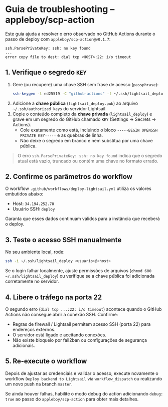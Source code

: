 # Guia de troubleshooting – appleboy/scp-action

Este guia ajuda a resolver o erro observado no GitHub Actions durante o passo de deploy com `appleboy/scp-action@v0.1.7`:

```
ssh.ParsePrivateKey: ssh: no key found
...
error copy file to dest: dial tcp <HOST>:22: i/o timeout
```

## 1. Verifique o segredo `KEY`

1. Gere (ou recupere) uma chave SSH sem frase de acesso (`passphrase`):
   ```bash
   ssh-keygen -t ed25519 -C "github-actions" -f ~/.ssh/lightsail_deploy
   ```
2. Adicione a **chave pública** (`lightsail_deploy.pub`) ao arquivo `~/.ssh/authorized_keys` do servidor Lightsail.
3. Copie o conteúdo completo da **chave privada** (`lightsail_deploy`) e grave em um segredo do GitHub chamado `KEY` (Settings → Secrets → Actions).
   - Cole exatamente como está, incluindo o bloco `-----BEGIN OPENSSH PRIVATE KEY-----` e as quebras de linha.
   - Não deixe o segredo em branco e nem substitua por uma chave pública.

> O erro `ssh.ParsePrivateKey: ssh: no key found` indica que o segredo atual está vazio, truncado ou contém uma chave no formato errado.

## 2. Confirme os parâmetros do workflow

O workflow `.github/workflows/deploy-lightsail.yml` utiliza os valores embutidos abaixo:

- Host: `34.194.252.70`
- Usuário SSH: `deploy`

Garanta que esses dados continuam válidos para a instância que receberá o deploy.

## 3. Teste o acesso SSH manualmente

No seu ambiente local, rode:
```bash
ssh -i ~/.ssh/lightsail_deploy <usuario>@<host>
```
Se o login falhar localmente, ajuste permissões de arquivos (`chmod 600 ~/.ssh/lightsail_deploy`) ou verifique se a chave pública foi adicionada corretamente no servidor.

## 4. Libere o tráfego na porta 22

O segundo erro (`dial tcp ...:22: i/o timeout`) acontece quando o GitHub Actions não consegue abrir a conexão SSH. Confirme:

- Regras de firewall / Lightsail permitem acesso SSH (porta 22) para endereços externos.
- O servidor está ligado e aceitando conexões.
- Não existe bloqueio por fail2ban ou configurações de segurança adicionais.

## 5. Re-execute o workflow

Depois de ajustar as credenciais e validar o acesso, execute novamente o workflow `Deploy backend to Lightsail` via `workflow_dispatch` ou realizando um novo push na branch `master`.

Se ainda houver falhas, habilite o modo debug do action adicionando `debug: true` ao passo do `appleboy/scp-action` para obter mais detalhes.

